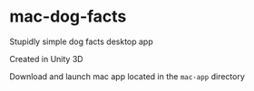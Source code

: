 # mac-dog-facts
Stupidly simple dog facts desktop app

Created in Unity 3D

Download and launch mac app located in the `mac-app` directory

